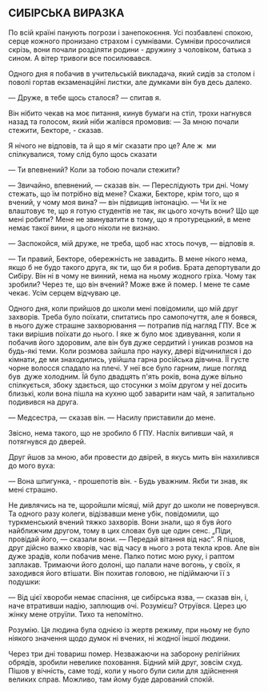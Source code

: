 ## СИБІРСЬКА ВИРАЗКА

По всій країні панують погрози і занепокоєння.
Усі позбавлені спокою, серце кожного пронизано страхом і сумнівами.
Сумніви просочилися скрізь, вони почали розділяти родини - дружину з чоловіком, батька з сином.
А вітер тривоги все посилювався.

Одного дня я побачив в учительській викладача, який сидів за столом і поволі гортав екзаменаційні листки, але думками він був десь далеко.

— Друже, в тебе щось сталося? — спитав я.

Він нібито чекав на моє питання, кинув бумаги на стіл, трохи нагнувся назад та голосом, який ніби жалівся промовив:
— За мною почали стежити, Бекторе, - сказав.

Я нічого не відповів, та й що я міг сказати про це?
Але ж  ми спілкувалися, тому слід було щось сказати

— Ти впевнений?
Коли за тобою почали стежити?

— Звичайно, впевнений, — сказав він. — Переслідують три дні.
Чому стежать, що їм потрібно від мене?
Скажи, Бекторе, крім того, що я вчений, у чому моя вина? — він підвищив інтонацію. — Чи їх не влаштовує те, що я готую студентів не так, як цього хочуть вони?
Що ще мені робити?
Мене не звинуватити в тому, що я протурецький, в мене немає такої вини, я цього ніколи не визнаю.

— Заспокойся, мій друже, не треба, щоб нас хтось почув, — відповів я.

— Ти правий, Бекторе, обережність не завадить.
В мене нікого нема, якщо б не будо такого друга, як ти, що би я робив.
Брата депортували до Сибіру.
Він ні в чому не винний, нема на ньому жодного гріха.
Чому так зробили?
Через те, що він вчений?
Може вже й помер.
І мене те саме чекає.
Усім серцем відчуваю це.

Одного дня, коли прийшов до школи мені повідомили, що мій друг захворів.
Треба було поїхати, спитатись про самопочуття, але я боявся, в нього дуже страшне захворювання — потрапив під нагляд ГПУ.
Все ж таки вирішив поїхати до нього.
І яке ж було моє здивування, коли я побачив його здоровим, але він був дуже сердитий і уникав розмов на будь-які теми.
Коли розмова зайшла про науку, двері відчинилися і до кімнати, де ми знаходились, увійшла гарна російська дівчина.
ЇЇ густе чорне волосся спадало на плечі.
У неї все було гарним, лише погляд був  дуже холодним.
Їй було двадцять п'ять років, вона дуже вільно спілкується, збоку здається, що стосунки з моїм другом у неї досить близькі, коли вона пішла на кухню щоб заварити нам чай, я запитально подивився на друга.

— Медсестра, — сказав він. — Насилу приставили до мене.

Звісно, нема такого, що не зробило б ГПУ.
Наспіх випивши чай, я потягнувся до дверей.

Друг йшов за мною, аби провести до двірей, в якусь мить він нахилився до мого вуха:

— Вона шпигунка, - прошепотів він. - Будь уважним.
Якби ти знав, як мені страшно.

Не дивлячись на те, щоройшли місяці, мій друг до школи не повернувся.
Та одного разу колеги, відізвавши мене убік, повідомили, що туркменський вчений тяжко захворів.
Вони знали, що я був його найближчим другом, тому в цих словах був ще один сенс.
„Піди, провідай його, — сказали вони. — Передай вітання від нас”.
Я пішов, друг дійсно важко хворів, час від часу в нього з рота текла кров.
Але він дуже зрадів, коли побачив мене.
Палко потис мою руку, і раптом заплакав.
Тримаючи його долоні, що палали наче вогонь, у своїх, я заходився його втішати.
Він похитав головою, не підіймаючи її з подушки:

— Від цієї хвороби немає спасіння, це сибірська язва, — сказав він, і, наче втративши надію, заплющив очі.
Розумієш?
Отруївся.
Церез цю жінку мене отруїли.
Тихо та непомітно.

Розумію.
Ця людина була однією із жертв режиму, при ньому не було ніякого значення щодо думок ні вчених, ні жодної іншої людини.

Через три дні товариш помер.
Незважаючи на заборону релігійних обрядів, зробили невелике поховання.
Бідний мій друг, зовсім схуд.
Пішов у вічність, саме тоді, коли у нього були сили для здійснення великих справ.
Можливо, там йому буде дарований спокій.
